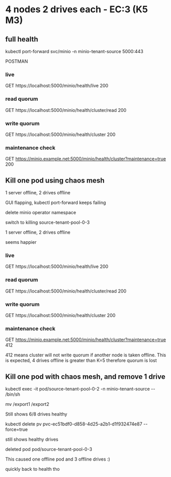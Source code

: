 # 4 nodes 2 drives each - EC:3 (K5 M3)

## full health

kubectl port-forward svc/minio -n minio-tenant-source 5000:443

POSTMAN 

### live
GET https://localhost:5000/minio/health/live 200

### read quorum
GET https://localhost:5000/minio/health/cluster/read 200

### write quorum
GET https://localhost:5000/minio/health/cluster 200

### maintenance check
GET https://minio.example.net:5000/minio/health/cluster?maintenance=true 200

## Kill one pod using chaos mesh

1 server offline, 2 drives offline

GUI flapping, kubectl port-forward keeps failing

delete minio operator namespace

switch to killing source-tenant-pool-0-3

1 server offline, 2 drives offline

seems happier

### live
GET https://localhost:5000/minio/health/live 200

### read quorum
GET https://localhost:5000/minio/health/cluster/read 200

### write quorum
GET https://localhost:5000/minio/health/cluster 200

### maintenance check
GET https://minio.example.net:5000/minio/health/cluster?maintenance=true 412

412 means cluster will not write quorum if another node is taken offline. This is expected, 4 drives offline is greater than K=5  therefore quorum is lost

## Kill one pod with chaos mesh, and remove 1 drive 
kubectl exec -it pod/source-tenant-pool-0-2 -n minio-tenant-source -- /bin/sh

mv /export1 /export2

Still shows 6/8 drives healthy

kubectl delete pv pvc-ec51bdf0-d858-4d25-a2b1-d1f932474e87 --force=true

still shows healthy drives

deleted pod pod/source-tenant-pool-0-3

This caused one offline pod and 3 offline drives :)

quickly back to health tho






